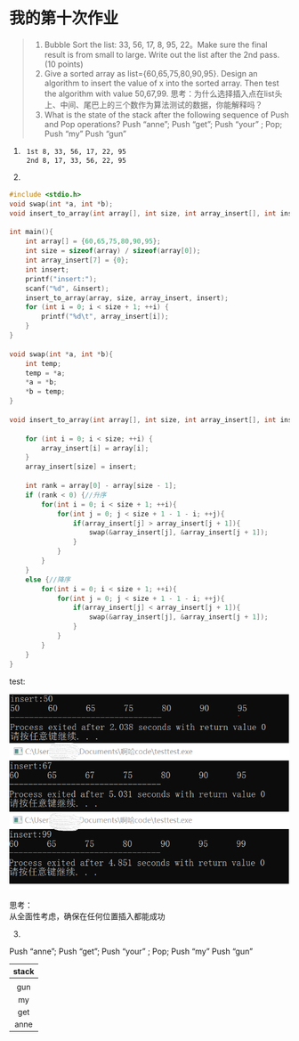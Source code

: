 # **我的第十次作业**

>1. Bubble Sort the list: 33, 56, 17, 8, 95, 22。Make sure the final result is
from small to large.
Write out the list after the 2nd pass. (10 points)
>2. Give a sorted array as list={60,65,75,80,90,95}. Design an algorithm to
insert the value of x into the sorted array. Then test the algorithm with
value 50,67,99.
思考：为什么选择插入点在list头上、中间、尾巴上的三个数作为算法测试的数据，你能解释吗？
>3. What is the state of the stack after the following sequence of Push and
Pop operations?
Push “anne”; Push “get”; Push “your” ; Pop; Push “my” Push “gun” 

1. 
        1st 8, 33, 56, 17, 22, 95
        2nd 8, 17, 33, 56, 22, 95

2. 
```c
#include <stdio.h>
void swap(int *a, int *b);
void insert_to_array(int array[], int size, int array_insert[], int insert);

int main(){
	int array[] = {60,65,75,80,90,95};
	int size = sizeof(array) / sizeof(array[0]);
	int array_insert[7] = {0};
	int insert;
	printf("insert:");
	scanf("%d", &insert);
	insert_to_array(array, size, array_insert, insert);
	for (int i = 0; i < size + 1; ++i) {
		printf("%d\t", array_insert[i]);
	}
}

void swap(int *a, int *b){
	int temp;
	temp = *a;
	*a = *b;
	*b = temp;
}

void insert_to_array(int array[], int size, int array_insert[], int insert) {
	
	for (int i = 0; i < size; ++i) {
		array_insert[i] = array[i];
	}
	array_insert[size] = insert;

	int rank = array[0] - array[size - 1];
	if (rank < 0) {//升序
		for(int i = 0; i < size + 1; ++i){
			for(int j = 0; j < size + 1 - 1 - i; ++j){
				if(array_insert[j] > array_insert[j + 1]){
					swap(&array_insert[j], &array_insert[j + 1]);
				}
			}
		}
	}
	else {//降序
		for(int i = 0; i < size + 1; ++i){
			for(int j = 0; j < size + 1 - 1 - i; ++j){
				if(array_insert[j] < array_insert[j + 1]){
					swap(&array_insert[j], &array_insert[j + 1]);
				}
			}
		}
	}
}
```

test:

![](images\hw10-2.png)

思考：  
从全面性考虑，确保在任何位置插入都能成功

3. 
Push “anne”; Push “get”; Push “your” ; Pop; Push “my” Push “gun” 

| stack |
| :---: |
|       |
|  gun  |
|  my   |
|  get  |
| anne  |



